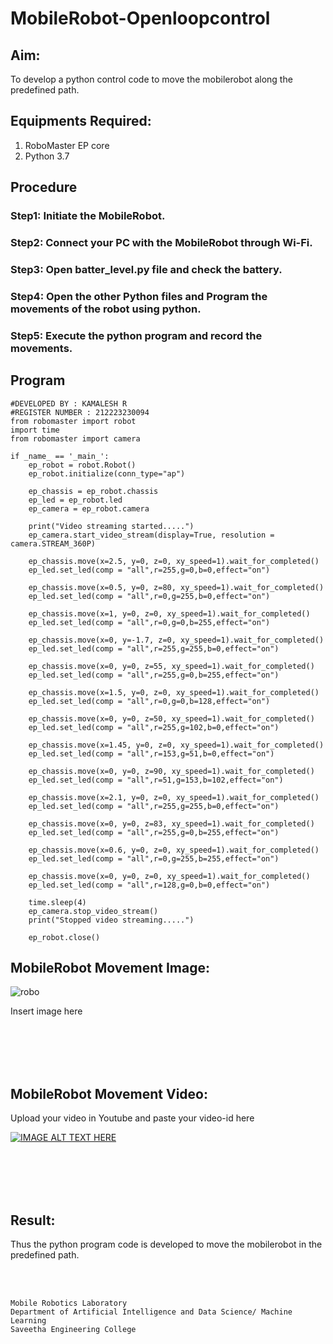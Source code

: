 # MobileRobot-Openloopcontrol
## Aim:

To develop a python control code to move the mobilerobot along the predefined path.

## Equipments Required:
1. RoboMaster EP core
2. Python 3.7

## Procedure

### Step1: Initiate the MobileRobot.

### Step2: Connect your PC with the MobileRobot through Wi-Fi.

### Step3: Open batter_level.py file and check the battery.

### Step4: Open the other Python files and Program the movements of the robot using python.

### Step5: Execute the python program and record the movements.

## Program
```
#DEVELOPED BY : KAMALESH R
#REGISTER NUMBER : 212223230094
from robomaster import robot
import time
from robomaster import camera

if _name_ == '_main_':
    ep_robot = robot.Robot()
    ep_robot.initialize(conn_type="ap")

    ep_chassis = ep_robot.chassis
    ep_led = ep_robot.led
    ep_camera = ep_robot.camera

    print("Video streaming started.....")
    ep_camera.start_video_stream(display=True, resolution = camera.STREAM_360P)

    ep_chassis.move(x=2.5, y=0, z=0, xy_speed=1).wait_for_completed()
    ep_led.set_led(comp = "all",r=255,g=0,b=0,effect="on")

    ep_chassis.move(x=0.5, y=0, z=80, xy_speed=1).wait_for_completed()
    ep_led.set_led(comp = "all",r=0,g=255,b=0,effect="on")
    
    ep_chassis.move(x=1, y=0, z=0, xy_speed=1).wait_for_completed()
    ep_led.set_led(comp = "all",r=0,g=0,b=255,effect="on")

    ep_chassis.move(x=0, y=-1.7, z=0, xy_speed=1).wait_for_completed()
    ep_led.set_led(comp = "all",r=255,g=255,b=0,effect="on")

    ep_chassis.move(x=0, y=0, z=55, xy_speed=1).wait_for_completed()
    ep_led.set_led(comp = "all",r=255,g=0,b=255,effect="on")

    ep_chassis.move(x=1.5, y=0, z=0, xy_speed=1).wait_for_completed()
    ep_led.set_led(comp = "all",r=0,g=0,b=128,effect="on")

    ep_chassis.move(x=0, y=0, z=50, xy_speed=1).wait_for_completed()
    ep_led.set_led(comp = "all",r=255,g=102,b=0,effect="on")

    ep_chassis.move(x=1.45, y=0, z=0, xy_speed=1).wait_for_completed()
    ep_led.set_led(comp = "all",r=153,g=51,b=0,effect="on")

    ep_chassis.move(x=0, y=0, z=90, xy_speed=1).wait_for_completed()
    ep_led.set_led(comp = "all",r=51,g=153,b=102,effect="on")

    ep_chassis.move(x=2.1, y=0, z=0, xy_speed=1).wait_for_completed()
    ep_led.set_led(comp = "all",r=255,g=255,b=0,effect="on")

    ep_chassis.move(x=0, y=0, z=83, xy_speed=1).wait_for_completed()
    ep_led.set_led(comp = "all",r=255,g=0,b=255,effect="on")

    ep_chassis.move(x=0.6, y=0, z=0, xy_speed=1).wait_for_completed()
    ep_led.set_led(comp = "all",r=0,g=255,b=255,effect="on")

    ep_chassis.move(x=0, y=0, z=0, xy_speed=1).wait_for_completed()
    ep_led.set_led(comp = "all",r=128,g=0,b=0,effect="on")

    time.sleep(4)
    ep_camera.stop_video_stream()
    print("Stopped video streaming.....")

    ep_robot.close()
```

## MobileRobot Movement Image:

![robo](./img/robomaster.png)

Insert image here


<br/>
<br/>
<br/>
<br/>

## MobileRobot Movement Video:

Upload your video in Youtube and paste your video-id here

[![IMAGE ALT TEXT HERE](https://img.youtube.com/vi/YOUTUBE_VIDEO_ID_HERE/0.jpg)](https://www.youtube.com/watch?v=YOUTUBE_VIDEO_ID_HERE)

<br/>
<br/>
<br/>
<br/>

## Result:
Thus the python program code is developed to move the mobilerobot in the predefined path.


<br/>
<br/>

```
Mobile Robotics Laboratory
Department of Artificial Intelligence and Data Science/ Machine Learning
Saveetha Engineering College
```
